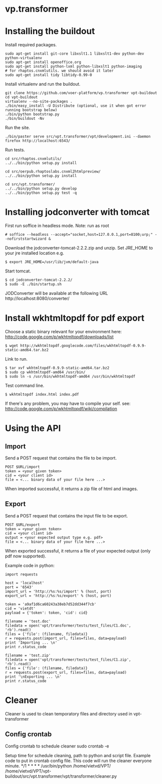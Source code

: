 vp.transformer
==============

Installing the buildout
=======================

Install required packages.

    sudo apt-get install git-core libxslt1.1 libxslt1-dev python-dev python-virtualenv
    sudo apt-get install openoffice.org
    sudo apt-get install python-lxml python-libxslt1 python-imaging
    # for rhaptos.cnxmlutils. we should avoid it later
    sudo apt-get install tidy libtidy-0.99-0

Install virtualenv and run the buildout.

    git clone https://github.com/voer-platform/vp.transformer vpt-buildout
    cd vpt-buildout
    virtualenv --no-site-packages .
    ./bin/easy_install -U Distribute (optional, use it when got error running bootstrap below)
    ./bin/python bootstrap.py
    ./bin/buildout -Nv

Run the site.

    ./bin/paster serve src/vpt.transformer/vpt/development.ini --daemon
    firefox http://localhost:6543/

Run tests.

    cd src/rhaptos.cnxmlutils/
    ../../bin/python setup.py install

    cd src/oerpub.rhaptoslabs.cnxml2htmlpreview/
    ../../bin/python setup.py install

    cd src/vpt.transformer/
    ../../bin/python setup.py develop
    ../../bin/python setup.py test -q

Installing jodconverter with tomcat
===================================

First run soffice in headless mode. Note: run as root

    # soffice --headless --accept="socket,host=127.0.0.1,port=8100;urp;" --nofirststartwizard &

Download the jodconverter-tomcat-2.2.2.zip and unzip.
Set JRE_HOME to your jre installed location e.g.

    $ export JRE_HOME=/usr/lib/jvm/default-java

Start tomcat.

    $ cd jodconverter-tomcat-2.2.2/
    $ sudo -E ./bin/startup.sh

JODConverter will be available at the following URL http://localhost:8080/converter/


Install wkhtmltopdf for pdf export
==================================

Choose a static binary relevant for your environment here: http://code.google.com/p/wkhtmltopdf/downloads/list

    $ wget http://wkhtmltopdf.googlecode.com/files/wkhtmltopdf-0.9.9-static-amd64.tar.bz2

Link to run.

    $ tar xvf wkhtmltopdf-0.9.9-static-amd64.tar.bz2
    $ sudo cp wkhtmltopdf-amd64 /usr/bin/
    $ sudo ln -s /usr/bin/wkhtmltopdf-amd64 /usr/bin/wkhtmltopdf

Test command line.

    $ wkhtmltopdf index.html index.pdf

If there's any problem, you may have to compile your self. see: http://code.google.com/p/wkhtmltopdf/wiki/compilation


Using the API
=============

Import
------

Send a POST request that contains the file to be import.

    POST $URL/import
    token = <your given token>
    cid = <your client id>
    file = <... binary data of your file here ...>

When imported successful, it returns a zip file of html and images.

Export
------

Send a POST request that contains the input file to be export.

    POST $URL/export
    token = <your given token>
    cid = <your client id>
    output = <your expected output type e.g. pdf>
    file = <... binary data of your file here ...>

When exported successful, it returns a file of your expected output (only pdf now supported).

Example code in python:

    import requests

    host = 'localhost'
    port = '6543'
    import_url = 'http://%s:%s/import' % (host, port)
    export_url = 'http://%s:%s/export' % (host, port)

    token = 'a9af1d6ca60243a38eb7d52dd344f7cb'
    cid = 'vietdt'
    payload = {'token': token, 'cid': cid}

    filename = 'test.doc'
    filedata = open('vpt/transformer/tests/test_files/C1.doc', 'rb').read()
    files = {'file': (filename, filedata)}
    r = requests.post(import_url, files=files, data=payload)
    print 'Importing ... \n'
    print r.status_code

    filename = 'test.zip'
    filedata = open('vpt/transformer/tests/test_files/C1.zip', 'rb').read()
    files = {'file': (filename, filedata)}
    r = requests.post(export_url, files=files, data=payload)
    print '\nExporting ... \n'
    print r.status_code

Cleaner
=======
Cleaner is used to clean temporatory files and directory used in vpt-transformer

Config crontab
--------------
Config crontab to schedule cleaner
    sudo crontab -e

Setup time for schedule cleaning, path to python and script file.
Example code to put in crontab config file. This code will run the cleaner everyone minute.
    */1 * * * * /usr/bin/python /home/vietvd/VPT/ /home/vietvd/VPT/vpt-buildout/src/vpt.transformer/vpt/transformer/cleaner.py